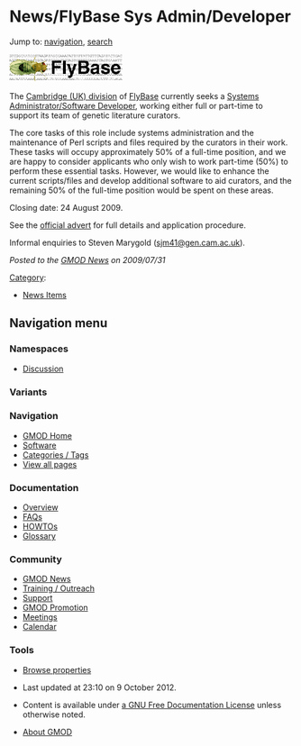 



<span id="top"></span>




# <span dir="auto">News/FlyBase Sys Admin/Developer</span>






Jump to: [navigation](#mw-navigation), [search](#p-search)




<a
href="http://www.admin.cam.ac.uk/offices/hr/jobs/vacancies.cgi?job=5487"
rel="nofollow" title="FlyBase Opening"><img
src="https://raw.githubusercontent.com/GMOD/gmod.github.io/main/mediawiki/images/thumb/e/e0/Fly_logo.png/200px-Fly_logo.png"
srcset="https://raw.githubusercontent.com/GMOD/gmod.github.io/main/mediawiki/images/e/e0/Fly_logo.png 1.5x, https://raw.githubusercontent.com/GMOD/gmod.github.io/main/mediawiki/images/e/e0/Fly_logo.png 2x"
width="200" height="49" alt="FlyBase Opening" /></a>



The <a href="http://www.gen.cam.ac.uk/Research/flybase.htm"
class="external text" rel="nofollow">Cambridge (UK) division</a> of
<a href="http://flybase.org" class="external text"
rel="nofollow">FlyBase</a> currently seeks a <a
href="http://www.admin.cam.ac.uk/offices/hr/jobs/vacancies.cgi?job=5487"
class="external text" rel="nofollow">Systems Administrator/Software
Developer</a>, working either full or part-time to support its team of
genetic literature curators.

The core tasks of this role include systems administration and the
maintenance of Perl scripts and files required by the curators in their
work. These tasks will occupy approximately 50% of a full-time position,
and we are happy to consider applicants who only wish to work part-time
(50%) to perform these essential tasks. However, we would like to
enhance the current scripts/files and develop additional software to aid
curators, and the remaining 50% of the full-time position would be spent
on these areas.

Closing date: 24 August 2009.

See the <a
href="http://www.admin.cam.ac.uk/offices/hr/jobs/vacancies.cgi?job=5487"
class="external text" rel="nofollow">official advert</a> for full
details and application procedure.

Informal enquiries to Steven Marygold
(<a href="mailto:sjm41@gen.cam.ac.uk" class="external text"
rel="nofollow">sjm41@gen.cam.ac.uk</a>).

  



*Posted to the [GMOD News](../../GMOD_News "GMOD News") on 2009/07/31*






[Category](../../Special%3ACategories "Special%3ACategories"):

- [News Items](../../Category%3ANews_Items "Category%3ANews Items")






## Navigation menu



### Namespaces


- <span id="ca-talk"><a
  href="http://gmod.org/mediawiki/index.php?title=Talk:News/FlyBase_Sys_Admin/Developer&amp;action=edit&amp;redlink=1"
  accesskey="t"
  title="Discussion about the content page [t]">Discussion</a></span>


### 

### Variants[](#)








<a href="../../Main_Page"
style="background-image: url(../../../images/GMOD-cogs.png);"
title="Visit the main page"></a>


### Navigation



- <span id="n-GMOD-Home">[GMOD Home](../../Main_Page)</span>
- <span id="n-Software">[Software](../../GMOD_Components)</span>
- <span id="n-Categories-.2F-Tags">[Categories /
  Tags](../../Categories)</span>
- <span id="n-View-all-pages">[View all
  pages](../../Special:AllPages)</span>




### Documentation



- <span id="n-Overview">[Overview](../../Overview)</span>
- <span id="n-FAQs">[FAQs](../../Category%3AFAQ)</span>
- <span id="n-HOWTOs">[HOWTOs](../../Category%3AHOWTO)</span>
- <span id="n-Glossary">[Glossary](../../Glossary)</span>




### Community



- <span id="n-GMOD-News">[GMOD News](../../GMOD_News)</span>
- <span id="n-Training-.2F-Outreach">[Training /
  Outreach](../../Training_and_Outreach)</span>
- <span id="n-Support">[Support](../../Support)</span>
- <span id="n-GMOD-Promotion">[GMOD
  Promotion](../../GMOD_Promotion)</span>
- <span id="n-Meetings">[Meetings](../../Meetings)</span>
- <span id="n-Calendar">[Calendar](../../Calendar)</span>




### Tools

- <span id="t-smwbrowselink"><a href="../../Special%3ABrowse/News-2FFlyBase_Sys_Admin-2FDeveloper"
  rel="smw-browse">Browse properties</a></span>



- <span id="footer-info-lastmod">Last updated at 23:10 on 9 October
  2012.</span>
<!-- - <span id="footer-info-viewcount">6,668 page views.</span> -->
- <span id="footer-info-copyright">Content is available under
  <a href="http://www.gnu.org/licenses/fdl-1.3.html" class="external"
  rel="nofollow">a GNU Free Documentation License</a> unless otherwise
  noted.</span>

<!-- -->

- <span id="footer-places-about">[About
  GMOD](../../GMOD%3AAbout "GMOD%3AAbout")</span>

<!-- -->




